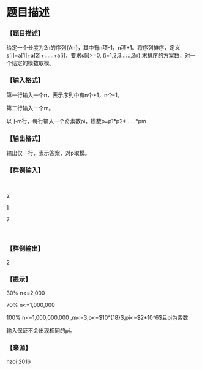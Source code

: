 # 题目描述


<h3>
【题目描述】
</h3>
<p>
给定一个长度为2n的序列{An}，其中有n项-1，n项+1。将序列排序，定义s[i]=a[1]+a[2]+……+a[i]，要求s[i]&gt;=0, (i=1,2,3……,2n),求排序的方案数，对一个给定的模数取模。
</p>
<h3>
【输入格式】
</h3>
<p>
第一行输入一个n，表示序列中有n个+1，n个-1。
</p>
<p>
第二行输入一个m。
</p>
<p>
以下m行，每行输入一个奇素数pi，模数p=p1*p2*……*pm
</p>
<h3>
【输出格式】
</h3>
<p>
输出仅一行，表示答案，对p取模。
</p>
<h3>
【样例输入】
</h3>
<p>
<br/>
</p>
<p>
2
</p>
<p>
1
</p>
<p>
7
</p>
<p>
<br/>
</p>
<h3>
【样例输出】
</h3>
<p>
2
</p>
<h3>
【提示】
</h3>
<p>
30% n&lt;=2,000
</p>
<p>
70% n&lt;=1,000,000
</p>
<p>
100% n&lt;=1,000,000,000 ,m&lt;=3,p&lt;=$10^{18}$,pi&lt;=$2*10^6$且pi为素数
</p>
<p>
输入保证不会出现相同的pi。
</p>
<h3>
【来源】
</h3>
<p>
hzoi 2016
</p>

